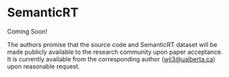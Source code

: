 # SemanticRT

Coming Soon!

The authors promise that the source code and SemanticRT dataset will be made publicly available to the research community upon paper acceptance. It is currently available from the corresponding author (wji3@ualberta.ca) upon reasonable request. 
